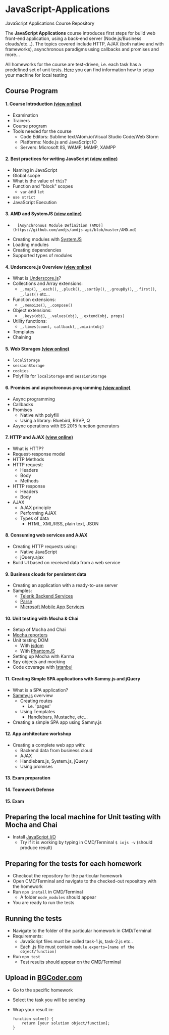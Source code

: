 # JavaScript-Applications
JavaScript Applications Course Repository

The **JavaScript Applications** course introduces first steps for build web front-end application, using a back-end server (Node.js/Business clouds/etc...). The topics covered include HTTP, AJAX (both native and with frameworks), asynchronous paradigms using callbacks and promises and more...

All homeworks for the course are test-driven, i.e. each task has a predefined set of unit tests. [Here](https://github.com/TelerikAcademy/JavaScript-UI-and-DOM/blob/master/README.md#user-content-preparing-the-local-machine-for-unit-testing-with-mocha-and-chai)  you can find information how to setup your machine for local testing

## Course Program
#### 1. Course Introduction [(view online)](https://rawgit.com/TelerikAcademy/JavaScript-Applications/master/01.%20Javascript%20Applications%20-%20Course%20Introduction/slides/index.html)
*   Examination
*   Trainers
*   Course program
*   Tools needed for the course
	*   Code Editors: Sublime text/Atom.io/Visual Studio Code/Web Storm
	*   Platforms: Node.js and JavaScript IO
	*   Servers: Microsoft IIS, WAMP, MAMP, XAMPP

#### 2.   Best practices for writing JavaScript [(view online)](https://rawgit.com/TelerikAcademy/JavaScript-Applications/master/02.%20Best%20practices%20for%20writing%20JavaScript/slides/index.html)
*   Naming in JavaScript
*   Global scope
*   What is the value of `this`?
*   Function and "block" scopes
	*   `var` and `let`
*   `use strict`
*	JavaScript Execution

#### 3.	AMD and SystemJS [(view online)](https://rawgit.com/TelerikAcademy/JavaScript-Applications/master/03.%20AMD%20and%20SystemJS/slides/index.html)
*		[Asynchronous Module Definition (AMD)](https://github.com/amdjs/amdjs-api/blob/master/AMD.md)
*   Creating modules with [SystemJS](https://github.com/systemjs/systemjs)
*   Loading modules
*   Creating dependencies
*   Supported types of modules

#### 4.		Underscore.js Overview [(view online)](https://rawgit.com/TelerikAcademy/JavaScript-Applications/master/04.%20Underscore.js%20overview/slides/index.html)
*	What is [Underscore.js](http://underscorejs.org)?
*   Collections and Array extensions:
	*   `_.map()`, `_.each()`, `_.pluck()`, `_.sortBy()`, `_.groupBy()`, `_.first()`, `_.last()` etc...
*   Function extensions:
	*   `_.memoize()`, `_.compose()`
*   Object extensions:
	*   `_.keys(obj)`, `_.values(obj)`, `_.extend(obj, props)`
*   Utility functions:
	*   `_.times(count, callback)`, `_.mixin(obj)`
*   Templates
*   Chaining

#### 5.   Web Storages [(view online)](https://rawgit.com/TelerikAcademy/JavaScript-Applications/master/05.%20Web%20Storages/slides/index.html#/title)
*   `localStorage`
*   `sessionStorage`
*   `cookies`
*   Polyfills for `localStorage` and `sessionStorage`

#### 6.   Promises and asynchronous programming [(view online)](https://rawgit.com/TelerikAcademy/JavaScript-Applications/master/06.%20Promises%20and%20asynchronous%20programming/slides/index.html)
*   Async programming
*   Callbacks
*   Promises
	*	Native with polyfill
	*	Using a library: Bluebird, RSVP, Q
*   Async operations with ES 2015 function generators

#### 7.   HTTP and AJAX [(view online)](https://rawgit.com/TelerikAcademy/JavaScript-Applications/master/07.%20HTTP%20and%20AJAX/slides/index.html#/title)
*   What is HTTP?
*   Request-response model
*   HTTP Methods
*   HTTP request:
    *   Headers
    *   Body
    *   Methods
*   HTTP response
    *   Headers
    *   Body
*   AJAX
    *   AJAX principle
    *   Performing AJAX
    *   Types of data
        *   HTML, XML/RSS, plain text, JSON

#### 8.   Consuming web services and AJAX
*   Creating HTTP requests using:
	*   Native JavaScript
	*   jQuery.ajax
*   Build UI based on received data from a web service

#### 9.   Business clouds for persistent data
*   Creating an application with a ready-to-use server
*   Samples:
	*   [Telerik Backend Services](http://www.telerik.com/backend-services)
	*   [Parse](https://www.parse.com/)
	*   [Microsoft Mobile App Services](http://azure.microsoft.com/en-us/services/app-service/mobile/)

#### 10.   Unit testing with Mocha & Chai
*   Setup of Mocha and Chai
*   [Mocha reporters](https://mochajs.org/#reporters)
*   Unit testing DOM
	*   With [jsdom](https://github.com/tmpvar/jsdom)
	*   With [PhantomJS](http://phantomjs.org/)
*   Setting up Mocha with Karma
*   Spy objects and mocking
*   Code coverage with [Istanbul](https://github.com/gotwarlost/istanbul)

#### 11. Creating Simple SPA applications with Sammy.js and jQuery
*	What is a SPA application?
*	[Sammy.js](http://sammyjs.org/) overview
	*	Creating routes
		*	i.e. 'pages'
	*	Using Templates
		*	Handlebars, Mustache, etc...
*	Creating a simple SPA app using Sammy.js

#### 12.   App architecture workshop
*   Creating a complete web app with:
	*   Backend data from business cloud
	*   AJAX
	*   Handlebars.js, System.js, jQuery
	*   Using promises

#### 13.  Exam preparation

#### 14.  Teamwork Defense

#### 15.  Exam

## Preparing the local machine for Unit testing with Mocha and Chai

* Install [JavaScript I/O](https://iojs.org/en/index.html "JavaScript I/O")
    * Try if it is working by typing in CMD/Terminal `$ iojs -v` (should produce result)

## Preparing for the tests for each homework

*   Checkout the repository for the particular homework
*   Open CMD/Terminal and navigate to the checked-out repository with the homework
*   Run `npm install` in CMD/Terminal
    *   A folder `node_modules` should appear
*   You are ready to run the tests

## Running the tests

*   Navigate to the folder of the particular homework in CMD/Terminal
*   Requirements:
    *   JavaScript files must be called task-1.js, task-2.js etc..
    *   Each .js file must contain `module.exports=[name of the object/function]`
*   Run `npm test`
    *   Test results should appear on the CMD/Terminal

## Upload in [BGCoder.com](http://bgcoder.com/)

*   Go to the specific homework
*   Select the task you will be sending
*   Wrap your result in:

        function solve() {
            return [your solution object/function];
        }
